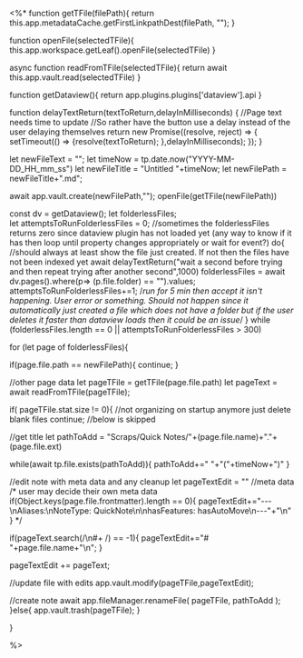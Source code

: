 <%* 
function getTFile(filePath){
return this.app.metadataCache.getFirstLinkpathDest(filePath, "");
}

function openFile(selectedTFile){
this.app.workspace.getLeaf().openFile(selectedTFile)
}

async function readFromTFile(selectedTFile){
return await this.app.vault.read(selectedTFile)
}

function getDataview(){
return app.plugins.plugins['dataview'].api
}

function delayTextReturn(textToReturn,delayInMilliseconds) {
//Page text needs time to update
//So rather have the button use a delay instead of the user delaying themselves
return new Promise((resolve, reject) => {
     setTimeout(() => {resolve(textToReturn);
     },delayInMilliseconds);
   });
}

let newFileText = "";
let timeNow = tp.date.now("YYYY-MM-DD_HH_mm_ss")
let newFileTitle = "Untitled "+timeNow;
let newFilePath = newFileTitle+".md";

await app.vault.create(newFilePath,"");
openFile(getTFile(newFilePath))

const dv = getDataview();
let folderlessFiles;  
let attemptsToRunFolderlessFiles = 0;
//sometimes the folderlessFiles returns zero since dataview plugin has not loaded yet (any way to know if it has then loop until property changes appropriately or wait for event?)
 do{
 //should always at least show the file just created. If not then the files have not been indexed yet
 await delayTextReturn("wait a second before trying and then repeat trying after another second",1000)
 folderlessFiles = await dv.pages().where(p=> (p.file.folder) == "").values;
 attemptsToRunFolderlessFiles+=1; /*run for 5 min then accept it isn't happening. User error or something. Should not happen since it automatically just created a file which does not have a folder but if the user deletes it faster than dataview loads then it could be an issue*/
 } while (folderlessFiles.length == 0 || attemptsToRunFolderlessFiles > 300)

for (let page of folderlessFiles){

if(page.file.path == newFilePath){
continue;
}

//other page data
let pageTFile = getTFile(page.file.path)
let pageText = await readFromTFile(pageTFile);


if( pageTFile.stat.size != 0){ //not organizing on startup anymore just delete blank files
continue; //below is skipped

//get title
let pathToAdd = "Scraps/Quick Notes/"+(page.file.name)+"."+(page.file.ext)

while(await tp.file.exists(pathToAdd)){
pathToAdd+=" "+"("+timeNow+")"
}

//edit note with meta data and any cleanup
let pageTextEdit = ""
//meta data
/* user may decide their own meta data
if(Object.keys(page.file.frontmatter).length == 0){
pageTextEdit+="---\nAliases:\nNoteType: QuickNote\n\nhasFeatures: hasAutoMove\n---"+"\n"
}
*/

if(pageText.search(/\n#+ /) == -1){
pageTextEdit+="# "+page.file.name+"\n";
}

pageTextEdit += pageText;

//update file with edits
app.vault.modify(pageTFile,pageTextEdit);

//create note
await app.fileManager.renameFile( pageTFile, pathToAdd );
}else{
app.vault.trash(pageTFile);
}

}

%>